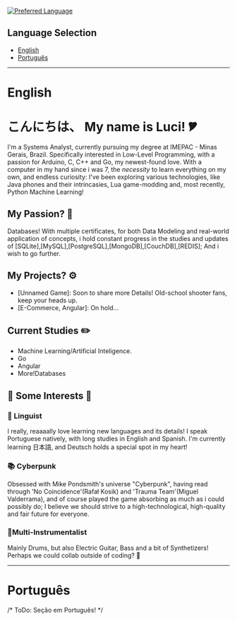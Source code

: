 [![Preferred Language](https://img.shields.io/badge/Language-English%20%7C%20Portugu%C3%AAs-blue)](#language-selection)
## Language Selection

- [English](#english)
- [Português](#português)

--------------------------------------------------------------------
# English
# こんにちは、 My name is Luci! 🎔

I'm a Systems Analyst, currently pursuing my degree at IMEPAC - Minas Gerais, Brazil.
Specifically interested in Low-Level Programming, with a passion for Arduino, C, C++ and Go, my newest-found love.
With a computer in my hand since i was 7, the *necessity* to learn everything on my own, and endless curiosity: I've been exploring various technologies, like Java phones and their intrincasies, Lua game-modding and, most recently, Python Machine Learning!

## My Passion? 💞
Databases! With multiple certificates, for both Data Modeling and real-world application of concepts, i hold constant progress in the studies and updates of [SQLite],[MySQL],[PostgreSQL],[MongoDB],[CouchDB],[REDIS]; And i wish to go further.

## My Projects? ⚙️
- [Unnamed Game]: Soon to share more Details! Old-school shooter fans, keep your heads up.
- [E-Commerce, Angular]: On hold...

## Current Studies ✏️
- Machine Learning/Artificial Inteligence.
- Go
- Angular
- More!Databases

## 💙 Some Interests 💙

### 💬 Linguist <br/> 
I really, reaaaally love learning new languages and its details! I speak Portuguese natively, with long studies in English and Spanish. I'm currently learning 日本語, and Deutsch holds a special spot in my heart!

### 📚 Cyberpunk <br/> 
Obsessed with Mike Pondsmith's universe "Cyberpunk", having read through 'No Coincidence'(Rafał Kosik)  and 'Trauma Team'(Miguel Valderrama), and of course played the game absorbing as much as i could possibly do;
I believe we should strive to a high-technological, high-quality and fair future for everyone.

### 🎸Multi-Instrumentalist <br/> 
Mainly Drums, but also Electric Guitar, Bass and a bit of Synthetizers! Perhaps we could collab outside of coding? 🤟

--------------------------------------------------------------------

# Português

/* ToDo: Seção em Português! */
